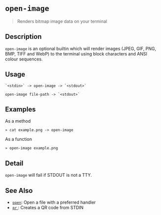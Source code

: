 # `open-image`

> Renders bitmap image data on your terminal

## Description

`open-image` is an optional builtin which will render images (JPEG, GIF,
PNG, BMP, TIFF and WebP) to the terminal using block characters and ANSI
colour sequences.

## Usage

    `<stdin>` -> open-image -> `<stdout>`

    open-image file-path -> `<stdout>`

## Examples

As a method

    » cat example.png -> open-image

As a function

    » open-image example.png

## Detail

`open-image` will fail if STDOUT is not a TTY.

## See Also

- [`open`](./open.md):
  Open a file with a preferred handler
- [`qr` ](../optional/qr.md):
  Creates a QR code from STDIN
